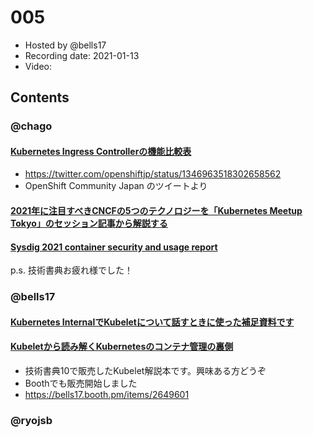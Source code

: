 # 005

- Hosted by @bells17
- Recording date: 2021-01-13
- Video: 

## Contents

### @chago

####  [Kubernetes Ingress Controllerの機能比較表](https://docs.google.com/spreadsheets/d/191WWNpjJ2za6-nbG4ZoUMXMpUK8KlCIosvQB0f-oq3k/edit#gid=907731238)
- https://twitter.com/openshiftjp/status/1346963518302658562
- OpenShift Community Japan のツイートより
####  [2021年に注目すべきCNCFの5つのテクノロジーを「Kubernetes Meetup Tokyo」のセッション記事から解説する](https://zenn.dev/hodagi/articles/5461eb6f7e19bb)

####  [Sysdig 2021 container security and usage report](https://sysdig.com/blog/sysdig-2021-container-security-usage-report/)

p.s. 技術書典お疲れ様でした！

### @bells17

#### [Kubernetes InternalでKubeletについて話すときに使った補足資料です](https://speakerdeck.com/bells17/kubelet)

#### [Kubeletから読み解くKubernetesのコンテナ管理の裏側](https://techbookfest.org/product/5738785868349440)

- 技術書典10で販売したKubelet解説本です。興味ある方どうぞ
- Boothでも販売開始しました
- https://bells17.booth.pm/items/2649601

### @ryojsb
